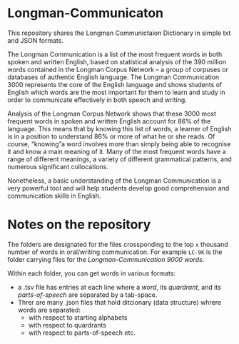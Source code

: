 # Longman-Communicaton
This repository shares the Longman Communictaion Dictionary in simple txt and JSON formats.

The Longman Communication is a list of the most frequent words in both spoken and written English, based on statistical analysis of the 390 million words contained in the Longman Corpus Network – a group of corpuses or databases of authentic English language. The Longman Communication 3000 represents the core of the English language and shows students of English which words are the most important for them to learn and study in order to communicate effectively in both speech and writing.

Analysis of the Longman Corpus Network shows that these 3000 most frequent words in spoken and written English account for 86% of the language. This means that by knowing this list of words, a learner of English is in a position to understand 86% or more of what he or she reads. Of course, “knowing”a word involves more than simply being able to recognise it and know a main meaning of it. Many of the most frequent words have a range of different meanings, a variety of different grammatical patterns, and numerous significant collocations.

Nonetheless, a basic understanding of the Longman Communication is a very powerful tool and will help students develop good comprehension and communication skills in English.

# Notes on the repository

The folders are designated for the files crossponding to the top `x` thousand number of words in oral/writing communication.  For example `LC-9K` is the folder carrying files for the *Longman-Communication 9000 words*.

Within each folder, you can get words in various formats:
  - a .tsv file has entries at each line where a *word*, its *quardrant*, and its *parts-of-speech* are separated by a tab-space.
  - Threr are many .json files that hold ditcionary (data structure) whrere words are separated:
    - with respect to starting alphabets
    - with respect to quardrants
    - with respect to parts-of-speech etc.
